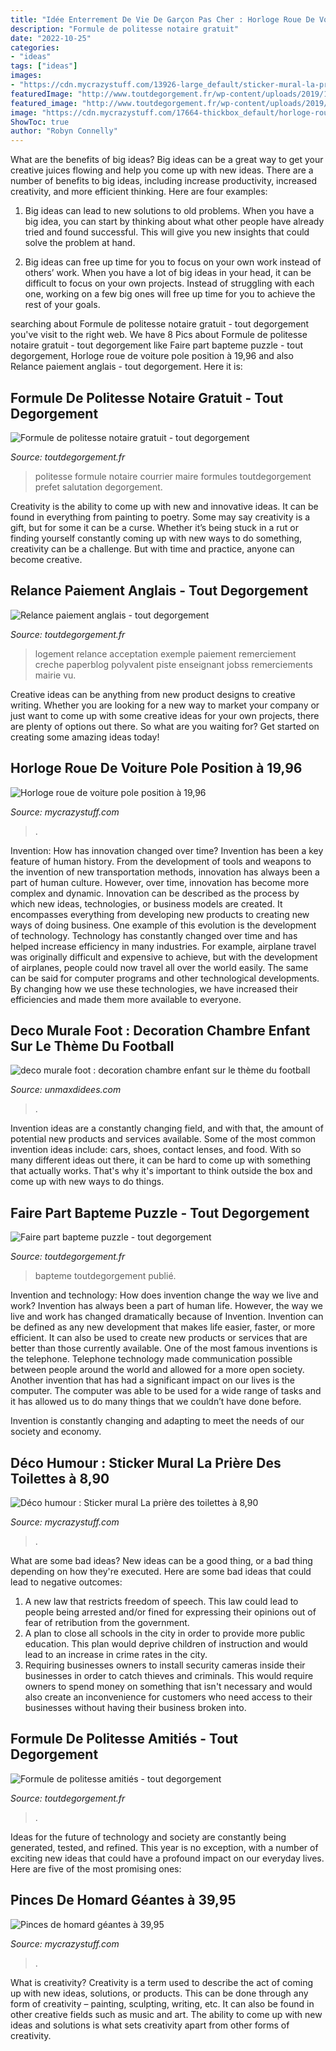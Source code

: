 ```yaml
---
title: "Idée Enterrement De Vie De Garçon Pas Cher : Horloge Roue De Voiture Pole Position à 19,96"
description: "Formule de politesse notaire gratuit"
date: "2022-10-25"
categories:
- "ideas"
tags: ["ideas"]
images:
- "https://cdn.mycrazystuff.com/13926-large_default/sticker-mural-la-priere-des-toilettes.jpg"
featuredImage: "http://www.toutdegorgement.fr/wp-content/uploads/2019/10/Imagen1.png"
featured_image: "http://www.toutdegorgement.fr/wp-content/uploads/2019/10/formule-politesse-fin-lettre-motivation-elegant-formule-de-politesse-lettre-maire-lettre-de-motivation-2018-of-formule-politesse-fin-lettre-motivation-1.jpg"
image: "https://cdn.mycrazystuff.com/17664-thickbox_default/horloge-roue-de-voiture-pole-position.jpg"
ShowToc: true
author: "Robyn Connelly"
---
```



What are the benefits of big ideas?
Big ideas can be a great way to get your creative juices flowing and help you come up with new ideas. There are a number of benefits to big ideas, including increase productivity, increased creativity, and more efficient thinking. Here are four examples:
1. Big ideas can lead to new solutions to old problems. When you have a big idea, you can start by thinking about what other people have already tried and found successful. This will give you new insights that could solve the problem at hand.

2. Big ideas can free up time for you to focus on your own work instead of others’ work. When you have a lot of big ideas in your head, it can be difficult to focus on your own projects. Instead of struggling with each one, working on a few big ones will free up time for you to achieve the rest of your goals.

	

		
searching about Formule de politesse notaire gratuit - tout degorgement you've visit to the right web. We have 8 Pics about Formule de politesse notaire gratuit - tout degorgement like Faire part bapteme puzzle - tout degorgement, Horloge roue de voiture pole position à 19,96 and also Relance paiement anglais - tout degorgement. Here it is:
		
    
## Formule De Politesse Notaire Gratuit - Tout Degorgement

<img loading=lazy src="http://www.toutdegorgement.fr/wp-content/uploads/2019/10/formule-politesse-fin-lettre-motivation-elegant-formule-de-politesse-lettre-maire-lettre-de-motivation-2018-of-formule-politesse-fin-lettre-motivation-1.jpg" onerror="this.onerror=null;this.src='https://tse4.mm.bing.net/th?id=OIP.19PY2AxsnwNjxARJiNBHgwHaKe&amp;pid=15.1';" alt="Formule de politesse notaire gratuit - tout degorgement">

_Source: toutdegorgement.fr_

>politesse formule notaire courrier maire formules toutdegorgement prefet salutation degorgement. 

	

Creativity is the ability to come up with new and innovative ideas. It can be found in everything from painting to poetry. Some may say creativity is a gift, but for some it can be a curse. Whether it’s being stuck in a rut or finding yourself constantly coming up with new ways to do something, creativity can be a challenge. But with time and practice, anyone can become creative.

    
## Relance Paiement Anglais - Tout Degorgement

<img loading=lazy src="https://www.toutdegorgement.fr/wp-content/uploads/2019/10/exemple-de-lettre-de-relance-pour-paiement-en-anglais-36517-153495.jpg" onerror="this.onerror=null;this.src='https://tse4.mm.bing.net/th?id=OIP.USV9uiYojM5vXwgQC1y4KQHaKZ&amp;pid=15.1';" alt="Relance paiement anglais - tout degorgement">

_Source: toutdegorgement.fr_

>logement relance acceptation exemple paiement remerciement creche paperblog polyvalent piste enseignant jobss remerciements mairie vu. 

	

Creative ideas can be anything from new product designs to creative writing. Whether you are looking for a new way to market your company or just want to come up with some creative ideas for your own projects, there are plenty of options out there. So what are you waiting for? Get started on creating some amazing ideas today!

    
## Horloge Roue De Voiture Pole Position à 19,96

<img loading=lazy src="https://cdn.mycrazystuff.com/17664-thickbox_default/horloge-roue-de-voiture-pole-position.jpg" onerror="this.onerror=null;this.src='https://tse3.mm.bing.net/th?id=OIP.FAXGjpntrr0NpLvmTftVZwHaHa&amp;pid=15.1';" alt="Horloge roue de voiture pole position à 19,96">

_Source: mycrazystuff.com_

>. 

	

Invention: How has innovation changed over time?
Invention has been a key feature of human history. From the development of tools and weapons to the invention of new transportation methods, innovation has always been a part of human culture. However, over time, innovation has become more complex and dynamic. Innovation can be described as the process by which new ideas, technologies, or business models are created. It encompasses everything from developing new products to creating new ways of doing business.
One example of this evolution is the development of technology. Technology has constantly changed over time and has helped increase efficiency in many industries. For example, airplane travel was originally difficult and expensive to achieve, but with the development of airplanes, people could now travel all over the world easily. The same can be said for computer programs and other technological developments. By changing how we use these technologies, we have increased their efficiencies and made them more available to everyone.

    
## Deco Murale Foot : Decoration Chambre Enfant Sur Le Thème Du Football

<img loading=lazy src="http://www.unmaxdidees.com/public/decoration/foot/aout_2014/.decor_mural_grand_modele_football_deco_ballon_de_foot_pour_fan_idee_cadeau_papier_peint_le_intisse_facile_a_poser_m.jpg" onerror="this.onerror=null;this.src='https://tse1.mm.bing.net/th?id=OIP.rU54PmvXUyDpvS6JOMicNQAAAA&amp;pid=15.1';" alt="deco murale foot : decoration chambre enfant sur le thème du football">

_Source: unmaxdidees.com_

>. 

	

Invention ideas are a constantly changing field, and with that, the amount of potential new products and services available. Some of the most common invention ideas include: cars, shoes, contact lenses, and food. With so many different ideas out there, it can be hard to come up with something that actually works. That's why it's important to think outside the box and come up with new ways to do things.

    
## Faire Part Bapteme Puzzle - Tout Degorgement

<img loading=lazy src="https://www.toutdegorgement.fr/wp-content/uploads/2019/10/il_570xN.1414092151_n4i8.jpg" onerror="this.onerror=null;this.src='https://tse2.mm.bing.net/th?id=OIP.qGOwFG4SX-hjL0aATdCcIgHaFj&amp;pid=15.1';" alt="Faire part bapteme puzzle - tout degorgement">

_Source: toutdegorgement.fr_

>bapteme toutdegorgement publié. 

	

Invention and technology: How does invention change the way we live and work?
Invention has always been a part of human life. However, the way we live and work has changed dramatically because of Invention. Invention can be defined as any new development that makes life easier, faster, or more efficient. It can also be used to create new products or services that are better than those currently available.
One of the most famous inventions is the telephone. Telephone technology made communication possible between people around the world and allowed for a more open society. Another invention that has had a significant impact on our lives is the computer. The computer was able to be used for a wide range of tasks and it has allowed us to do many things that we couldn’t have done before.

Invention is constantly changing and adapting to meet the needs of our society and economy.

    
## Déco Humour : Sticker Mural La Prière Des Toilettes à 8,90

<img loading=lazy src="https://cdn.mycrazystuff.com/13926-large_default/sticker-mural-la-priere-des-toilettes.jpg" onerror="this.onerror=null;this.src='https://tse3.mm.bing.net/th?id=OIP.pcMz1_EjVpCtA6poTei82wHaHa&amp;pid=15.1';" alt="Déco humour : Sticker mural La prière des toilettes à 8,90">

_Source: mycrazystuff.com_

>. 

	

What are some bad ideas?
New ideas can be a good thing, or a bad thing depending on how they're executed. Here are some bad ideas that could lead to negative outcomes: 
1. A new law that restricts freedom of speech. This law could lead to people being arrested and/or fined for expressing their opinions out of fear of retribution from the government. 
2. A plan to close all schools in the city in order to provide more public education. This plan would deprive children of instruction and would lead to an increase in crime rates in the city. 
3. Requiring businesses owners to install security cameras inside their businesses in order to catch thieves and criminals. This would require owners to spend money on something that isn't necessary and would also create an inconvenience for customers who need access to their businesses without having their business broken into. 

    
## Formule De Politesse Amitiés - Tout Degorgement

<img loading=lazy src="http://www.toutdegorgement.fr/wp-content/uploads/2019/10/Imagen1.png" onerror="this.onerror=null;this.src='https://tse4.mm.bing.net/th?id=OIP._RjM-qz8k5hwT0rsKEWAwQHaFj&amp;pid=15.1';" alt="Formule de politesse amitiés - tout degorgement">

_Source: toutdegorgement.fr_

>. 

	

Ideas for the future of technology and society are constantly being generated, tested, and refined. This year is no exception, with a number of exciting new ideas that could have a profound impact on our everyday lives. Here are five of the most promising ones:

    
## Pinces De Homard Géantes à 39,95

<img loading=lazy src="https://cdn.mycrazystuff.com/9280-large_default/pinces-de-homard-geantes.jpg" onerror="this.onerror=null;this.src='https://tse3.mm.bing.net/th?id=OIP.d21Wx2z6_bSnu-R0aAwoGQHaHa&amp;pid=15.1';" alt="Pinces de homard géantes à 39,95">

_Source: mycrazystuff.com_

>. 

	

What is creativity?
Creativity is a term used to describe the act of coming up with new ideas, solutions, or products. This can be done through any form of creativity – painting, sculpting, writing, etc. It can also be found in other creative fields such as music and art. The ability to come up with new ideas and solutions is what sets creativity apart from other forms of creativity.


